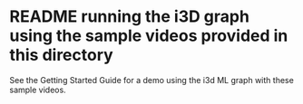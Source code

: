 # README running the i3D graph using the sample videos provided in this directory

See the Getting Started Guide for a demo using the i3d ML graph with these sample videos.
